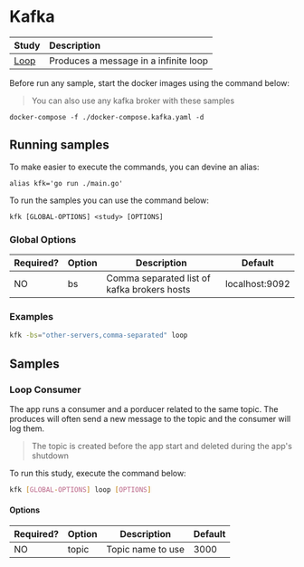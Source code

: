 # Kafka

| Study         | Description                           |
| :------------ | :------------------------------------ |
| [Loop](#loop) | Produces a message in a infinite loop |

Before run any sample, start the docker images using the command below:

> You can also use any kafka broker with these samples

```shell
docker-compose -f ./docker-compose.kafka.yaml -d
```

## Running samples

To make easier to execute the commands, you can devine an alias:

```shell
alias kfk='go run ./main.go'
```

To run the samples you can use the command below:

```shell
kfk [GLOBAL-OPTIONS] <study> [OPTIONS]
```

### Global Options
| Required? | Option | Description                                 | Default        |
| --------- | ------ | ------------------------------------------- | -------------- |
| NO        | bs     | Comma separated list of kafka brokers hosts | localhost:9092 |

### Examples

```sh
kfk -bs="other-servers,comma-separated" loop
```

## Samples

### Loop Consumer

The app runs a consumer and a porducer related to the same topic. The produces will often send a new message to the topic and the consumer will log them.

> The topic is created before the app start and deleted during the app's shutdown

To run this study, execute the command below:

```sh
kfk [GLOBAL-OPTIONS] loop [OPTIONS]
```

#### Options

| Required? | Option | Description       | Default |
| --------- | ------ | ----------------- | ------- |
| NO        | topic  | Topic name to use | 3000    |